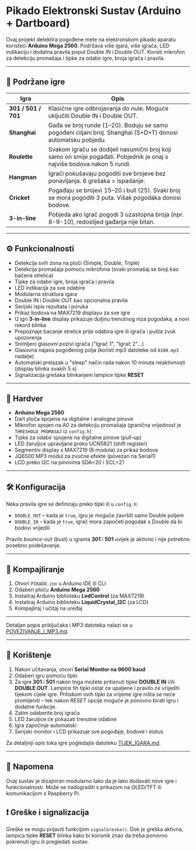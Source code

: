 # Pikado Elektronski Sustav (Arduino + Dartboard)

Ovaj projekt detektira pogođene mete na elektronskom pikado aparatu koristeći **Arduino Mega 2560**.
Podržava više igara, više igrača, LED indikaciju i dodatna pravila poput Double IN i Double OUT.
Koristi mikrofon za detekciju promašaja i tipke za odabir igre, broja igrača i pravila.

---

## 🎯 Podržane igre

| Igra        | Opis |
|-------------|------|
| **301 / 501 / 701** | Klasične igre odbrojavanja do nule. Moguće uključiti Double IN i Double OUT. |
| **Shanghai** | Gađa se broj runde (1–20). Boduju se samo pogođeni ciljani broj. Shanghai (S+D+T) donosi automatsku pobjedu. |
| **Roulette** | Svakom igraču se dodijeli nasumični broj koji samo on smije pogađati. Pobjednik je onaj s najviše bodova nakon 5 rundi. |
| **Hangman** | Igrači pokušavaju pogoditi sve brojeve bez ponavljanja. 6 grešaka = ispadanje. |
| **Cricket** | Pogađaju se brojevi 15–20 i bull (25). Svaki broj se mora pogoditi 3 puta. Višak pogodaka donosi bodove. |
| **3-in-line** | Pobjeda ako igrač pogodi 3 uzastopna broja (npr. 8-9-10), redoslijed gađanja nije bitan. |

---

## ⚙️ Funkcionalnosti

- Detekcija svih zona na ploči (Simple, Double, Triple)
- Detekcija promašaja pomoću mikrofona (svaki promašaj se broji kao bačena strelica)
- Tipke za odabir igre, broja igrača i pravila
- LED indikacija za sve odabire
- Modularna struktura igara
- Double IN i Double OUT kao opcionalna pravila
- Serijski ispis rezultata i poruka
- Prikaz bodova na MAX7219 displayu za sve igre
- U igri **3-in-line** display prikazuje duljinu trenutnog niza pogodaka, a novi rekord blinka
- Prepoznaje bacanje strelice prije odabira igre ili igrača i pušta zvuk upozorenja
- Snimljeni glasovni pozivi igrača ("Igrač 1", "Igrač 2"...)
- Glasovna najava pogođenog polja (koristi mp3 datoteke od `0100.mp3` nadalje)
- Automatski prelazak u "sleep" način rada nakon 10 minuta neaktivnosti (display blinka svakih 5 s)
- Signalizacija grešaka blinkanjem lampice tipke **RESET**

---

## 🧰 Hardver

- **Arduino Mega 2560**
- Dart ploča spojena na digitalne i analogne pinove
- Mikrofon spojen na A0 za detekciju promašaja (granična vrijednost je `THRESHOLD_PROMASAJ` iz `config.h`)
- Tipke za odabir spojene na digitalne pinove (pull-up)
- LED žaruljice upravljane preko UCN5821 (shift register)
- Segmentni display s MAX7219 (6 modula) za prikaz bodova
- JQ6500 MP3 modul za zvučne efekte (povezan na Serial1)
- LCD preko I2C na pinovima SDA=20 i SCL=21

---

## 🛠️ Konfiguracija

Neka pravila igre se definiraju preko tipki ili u `config.h`:

- `DOUBLE_OUT` – kada je `true`, igru je moguće završiti samo Double poljem
- `DOUBLE_IN` – kada je `true`, igrač mora započeti pogodak s Double da bi bodovi vrijedili

Pravilo *bounce-out* (bust) u igrama **301** i **501** uvijek je aktivno i nije potrebno posebno podešavanje.

---

## 🔧 Kompajliranje

1. Otvori `PIKADO.ino` u Arduino IDE ili CLI
2. Odaberi ploču **Arduino Mega 2560**
3. Instaliraj Arduino biblioteku **LedControl** (za MAX7219)
4. Instaliraj Arduino biblioteku **LiquidCrystal_I2C** (za LCD)
5. Kompajliraj i učitaj na uređaj

---
Detaljan popis priključaka i MP3 datoteka nalazi se u [POVEZIVANJE_I_MP3.md](docs/POVEZIVANJE_I_MP3.md).


---

## 🧪 Korištenje

1. Nakon učitavanja, otvori **Serial Monitor na 9600 baud**
2. Odaberi igru pomoću tipki
3. Za igre **301** i **501** nakon toga možete pritisnuti tipke
   **DOUBLE IN** i/ili **DOUBLE OUT**. Lampice tih tipki ostat će upaljene i
   pravilo će vrijediti tijekom cijele igre. Pritiskom ovih tipki za vrijeme
   igre ništa se neće promijeniti – tek nakon *RESET* opcije moguće je ponovno
   birati igru i dodatne funkcije.
4. Zatim odaberite broj igrača
5. LED žaruljice će pokazati trenutne odabire
6. Igra započinje automatski
7. Serijski monitor i LCD prikazuje sve pogođaje, bodove i status

Za detaljniji opis toka igre pogledajte datoteku [TIJEK_IGARA.md](docs/TIJEK_IGARA.md).

---

## 📌 Napomena

Ovaj sustav je dizajniran modularno tako da je lako dodavati nove igre i funkcionalnosti. Može se nadograditi s prikazom na OLED/TFT ili komunikacijom s Raspberry Pi.

## ❗ Greške i signalizacija

Greške se mogu prijaviti funkcijom `signalGreska()`. Dok je greška aktivna, lampica tipke **RESET** blinka kako bi korisnik znao da treba ponovno pokrenuti igru ili pregledati sustav.


